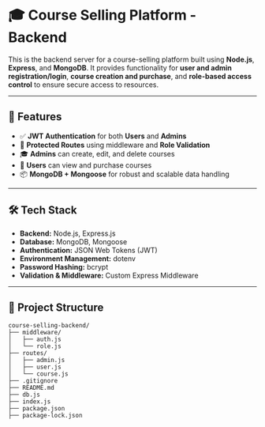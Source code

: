 # 🎓 Course Selling Platform - Backend

This is the backend server for a course-selling platform built using **Node.js**, **Express**, and **MongoDB**. It provides functionality for **user and admin registration/login**, **course creation and purchase**, and **role-based access control** to ensure secure access to resources.

---

## 🚀 Features

- ✅ **JWT Authentication** for both **Users** and **Admins**
- 🔐 **Protected Routes** using middleware and **Role Validation**
- 🎓 **Admins** can create, edit, and delete courses
- 🛒 **Users** can view and purchase courses
- 📦 **MongoDB + Mongoose** for robust and scalable data handling

---

## 🛠️ Tech Stack

- **Backend:** Node.js, Express.js  
- **Database:** MongoDB, Mongoose  
- **Authentication:** JSON Web Tokens (JWT)  
- **Environment Management:** dotenv  
- **Password Hashing:** bcrypt  
- **Validation & Middleware:** Custom Express Middleware

---


## 📁 Project Structure

```text
course-selling-backend/
├── middleware/
│   ├── auth.js
│   └── role.js
├── routes/
│   ├── admin.js
│   ├── user.js
│   └── course.js
├── .gitignore
├── README.md
├── db.js
├── index.js
├── package.json
├── package-lock.json

